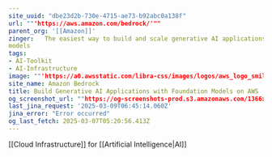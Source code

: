 ```yaml
---
site_uuid: "dbe23d2b-730e-4715-ae73-b92abc0a138f"
url: ""'https://aws.amazon.com/bedrock/'""
parent_org: '[[Amazon]]'
zinger:   The easiest way to build and scale generative AI applications with foundation
models
tags:
- AI-Toolkit
- AI-Infrastructure
image: ""'https://a0.awsstatic.com/libra-css/images/logos/aws_logo_smile_1200x630.png'""
site_name: Amazon Bedrock
title: Build Generative AI Applications with Foundation Models on AWS
og_screenshot_url: ""https://og-screenshots-prod.s3.amazonaws.com/1366x768/80/false/1be135e96b98cec1a8f05fc1a93211f36238018444b9fe99ceb19c24f4d10ae1.jpeg""
last_jina_request: '2025-03-09T06:45:14.060Z'
jina_error: "Error occurred"
og_last_fetch: 2025-03-07T05:20:56.413Z
---
```

[[Cloud Infrastructure]] for [[Artificial Intelligence|AI]]
